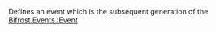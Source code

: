 Defines an event which is the subsequent generation of the [Bifrost.Events.IEvent](Bifrost.Events.IEvent)